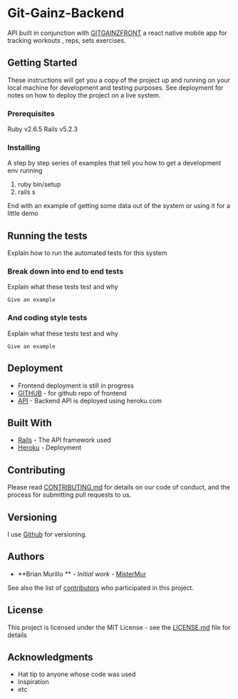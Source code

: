 # Git-Gainz-Backend
API built in conjunction with [GITGAINZFRONT](https://github.com/mistermur.com/git-gainz-front) a react native mobile app for tracking workouts , reps, sets exercises.


## Getting Started

These instructions will get you a copy of the project up and running on your local machine for development and testing purposes. See deployment for notes on how to deploy the project on a live system.

### Prerequisites

Ruby v2.6.5
Rails v5.2.3

### Installing

A step by step series of examples that tell you how to get a development env running

1) ruby bin/setup
4) rails s
 


End with an example of getting some data out of the system or using it for a little demo

## Running the tests

Explain how to run the automated tests for this system

### Break down into end to end tests

Explain what these tests test and why

```
Give an example
```

### And coding style tests

Explain what these tests test and why

```
Give an example
```

## Deployment
* Frontend deployment is still in progress 
* [GITHUB](https://github.com/mistermur/git-gainz-frontend/) - for github repo of frontend
* [API](https://git-gainz.herokuapp.com/) - Backend API is deployed using heroku.com

## Built With

* [Rails](http://www.dropwizard.io/1.0.2/docs/) - The API framework used
* [Heroku](https://heroku.org/) - Deployment

## Contributing

Please read [CONTRIBUTING.md](https://gist.github.com/PurpleBooth/b24679402957c63ec426) for details on our code of conduct, and the process for submitting pull requests to us.

## Versioning

I use [Github](http://Github.com/) for versioning.

## Authors

* **Brian Murillo ** - *Initial work* - [MisterMur](https://github.com/MisterMur)

See also the list of [contributors](https://github.com/your/project/contributors) who participated in this project.

## License

This project is licensed under the MIT License - see the [LICENSE.md](LICENSE.md) file for details

## Acknowledgments

* Hat tip to anyone whose code was used
* Inspiration
* etc
